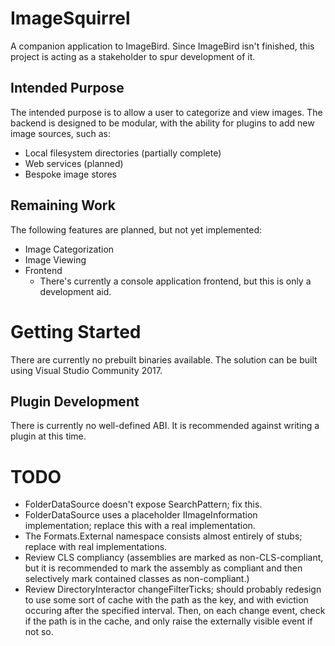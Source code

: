 # ImageSquirrel
A companion application to ImageBird. Since ImageBird isn't finished, this
project is acting as a stakeholder to spur development of it.

## Intended Purpose
The intended purpose is to allow a user to categorize and view images. The
backend is designed to be modular, with the ability for plugins to add new
image sources, such as:
  * Local filesystem directories (partially complete)
  * Web services (planned)
  * Bespoke image stores

## Remaining Work
The following features are planned, but not yet implemented:
  * Image Categorization
  * Image Viewing
  * Frontend
    + There's currently a console application frontend, but this is only a
      development aid.

# Getting Started
There are currently no prebuilt binaries available. The solution can be built
using Visual Studio Community 2017.

## Plugin Development
There is currently no well-defined ABI. It is recommended against writing a
plugin at this time.

# TODO
  * FolderDataSource doesn't expose SearchPattern; fix this.
  * FolderDataSource uses a placeholder IImageInformation implementation;
    replace this with a real implementation.
  * The Formats.External namespace consists almost entirely of stubs; replace
    with real implementations.
  * Review CLS compliancy (assemblies are marked as non-CLS-compliant, but it
    is recommended to mark the assembly as compliant and then selectively mark
    contained classes as non-compliant.)
  * Review DirectoryInteractor changeFilterTicks; should probably redesign to
    use some sort of cache with the path as the key, and with eviction occuring
    after the specified interval. Then, on each change event, check if the path
    is in the cache, and only raise the externally visible event if not so.
